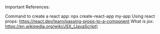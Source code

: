 Important References:

Command to create a react app: npx create-react-app my-app
Using react props: https://react.dev/learn/passing-props-to-a-component
What is jsx: https://en.wikipedia.org/wiki/JSX_(JavaScript)
